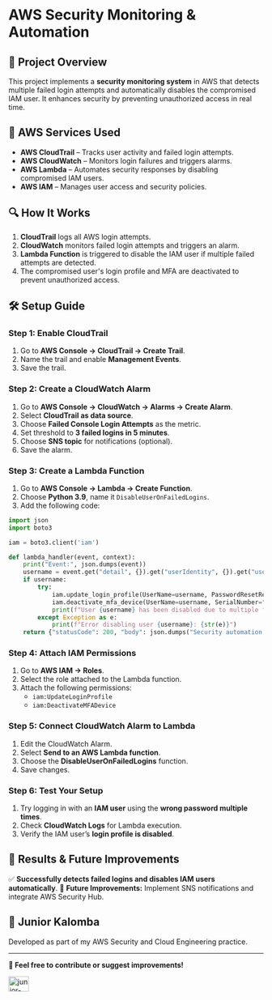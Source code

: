 # AWS Security Monitoring & Automation

## 🚀 Project Overview
This project implements a **security monitoring system** in AWS that detects multiple failed login attempts and automatically disables the compromised IAM user. It enhances security by preventing unauthorized access in real time.

## 🔹 AWS Services Used
- **AWS CloudTrail** – Tracks user activity and failed login attempts.
- **AWS CloudWatch** – Monitors login failures and triggers alarms.
- **AWS Lambda** – Automates security responses by disabling compromised IAM users.
- **AWS IAM** – Manages user access and security policies.

## 🔍 How It Works
1. **CloudTrail** logs all AWS login attempts.
2. **CloudWatch** monitors failed login attempts and triggers an alarm.
3. **Lambda Function** is triggered to disable the IAM user if multiple failed attempts are detected.
4. The compromised user's login profile and MFA are deactivated to prevent unauthorized access.

## 🛠️ Setup Guide
### **Step 1: Enable CloudTrail**
1. Go to **AWS Console → CloudTrail → Create Trail**.
2. Name the trail and enable **Management Events**.
3. Save the trail.

### **Step 2: Create a CloudWatch Alarm**
1. Go to **AWS Console → CloudWatch → Alarms → Create Alarm**.
2. Select **CloudTrail as data source**.
3. Choose **Failed Console Login Attempts** as the metric.
4. Set threshold to **3 failed logins in 5 minutes**.
5. Choose **SNS topic** for notifications (optional).
6. Save the alarm.

### **Step 3: Create a Lambda Function**
1. Go to **AWS Console → Lambda → Create Function**.
2. Choose **Python 3.9**, name it `DisableUserOnFailedLogins`.
3. Add the following code:

```python
import json
import boto3

iam = boto3.client('iam')

def lambda_handler(event, context):
    print("Event:", json.dumps(event))
    username = event.get("detail", {}).get("userIdentity", {}).get("userName")
    if username:
        try:
            iam.update_login_profile(UserName=username, PasswordResetRequired=True)
            iam.deactivate_mfa_device(UserName=username, SerialNumber="mfa-device-serial")
            print(f"User {username} has been disabled due to multiple failed logins.")
        except Exception as e:
            print(f"Error disabling user {username}: {str(e)}")
    return {"statusCode": 200, "body": json.dumps("Security automation executed successfully")}
```

### **Step 4: Attach IAM Permissions**
1. Go to **AWS IAM → Roles**.
2. Select the role attached to the Lambda function.
3. Attach the following permissions:
   - `iam:UpdateLoginProfile`
   - `iam:DeactivateMFADevice`

### **Step 5: Connect CloudWatch Alarm to Lambda**
1. Edit the CloudWatch Alarm.
2. Select **Send to an AWS Lambda function**.
3. Choose the **DisableUserOnFailedLogins** function.
4. Save changes.

### **Step 6: Test Your Setup**
1. Try logging in with an **IAM user** using the **wrong password multiple times**.
2. Check **CloudWatch Logs** for Lambda execution.
3. Verify the IAM user’s **login profile is disabled**.

## 📌 Results & Future Improvements
✅ **Successfully detects failed logins and disables IAM users automatically**. 
🚀 **Future Improvements:** Implement SNS notifications and integrate AWS Security Hub.

## 📎 Junior Kalomba
Developed as part of my AWS Security and Cloud Engineering practice.

---
**🔗 Feel free to contribute or suggest improvements!** 


<a href="https://linkedin.com/in/junior-kalomba-10002a18a" target="blank"><img align="center" src="https://raw.githubusercontent.com/rahuldkjain/github-profile-readme-generator/master/src/images/icons/Social/linked-in-alt.svg" alt="junior-kalomba-10002a18a" height="30" width="40" /></a>
